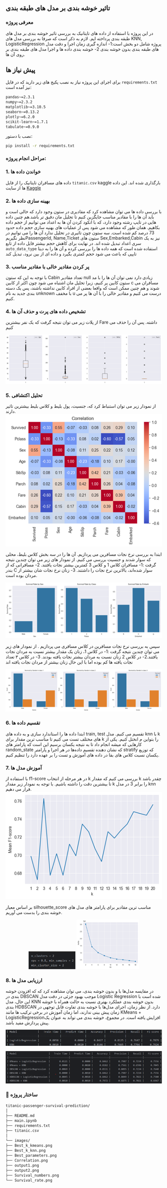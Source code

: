 ## تاثیر خوشه بندی بر مدل های طبقه بندی

### معرفی پروژه
در این پروژه با استفاده از داده های تایتانیک به بررسی تاثیر خوشه بندی بر مدل های طبقه بندی پرداخته ایم. لازم به ذکر است که صرفا به بررسی مدل های KNN, LogisticRegression پروژه شامل دو بخش است:1- اندازه گیری زمان اجرا و دقت مدل های طبقه بندی  بدون خوشه بندی 2- خوشه بندی داده ها و اجرا مدل های طبقه بندی بر روی آن ها.

##  پیش ‌نیاز ها

برای اجرای این پروژه نیاز به نصب پکیج‌ های زیر دارید که در فایل `requirements.txt` نیز آمده است:

```
pandas~=2.3.1
numpy~=2.3.2
matplotlib~=3.10.5
seaborn~=0.13.2
plotly~=6.2.0
scikit-learn~=1.7.1
tabulate~=0.9.0
```

نصب با دستور:
```bash
pip install -r requirements.txt
```


### مراحل انجام پروژه:

### 1. خواندن داده‌ ها
داده‌ های مسافران تایتانیک را  از فایل `titanic.csv`  kaggle بارگذاری شده‌ اند. این داده‌ ها از سایت [Kaggle](https://www.kaggle.com/datasets/yasserh/titanic-dataset) 

### 2. بهینه ‌سازی داده ‌ها
با بررسی داده ها می توان مشاهده کرد که مقادیری در ستون وجود دارد که خالی است و باید آن ها را با مقادیر مناسب جایگزین کنیم تا تحلیل مان دقیق تر باشد.هم چنین داده هایی در تایپ رشته وجود دارد، که با انکود کردن آن ها به اعداد می توانیم از حجم داده بکاهیم. همان طور که مشاهده می شود پس از عملیات های بهنیه سازی حجم داده حدود 73 درصد کم شده است. سه ستون  چون تاثیری در تحلیل ندارد آن ها را می توانیم در نظر نگیریمPassengerId, Name,Ticket ستون های Sex,Embarked,Cabin نیز به یک سری اعداد تبدیل شده اند. در نهایت  برای کاهش حجم بیشتر فایل داده از تابع  `auto_data_type`  استفاده شده است که همه داده ها را بررسی کرده و آن ها را به دیتا تایپی که باعث می شود حجم کمتری بگیرد و داده ای از بین نرود، تبدیل کند


### 3. پر کردن مقادیر خالی با مقادیر مناسب

با توجه به این که ستون Cabin تعداد مقادیر null زیادی دارد نمی توان آن ها را با مد ستون کابین پر کنیم، زیرا تحلیل مان اشتباه می شود چون اکثر از کابین c مسافران می شوند و هم چنین ممکن است که واقعا بعضی از افراد کابین نداشته باشند، پس یک دسته بندی جدید به نام unknown با مخفف u درست می کنیم و مقادیر خالی را با آن ها پر می کنیم.

### 4. تشخیص داده ‌های پرت و حذف آن ها 

 از پلات زیر می توان نتیجه گرفت که یک نفر بیشترین Fare داشته. پس آن را حذف می کنیم

![داده های پرت](images/outlier.png)

### 5. تحلیل اکتشافی 

از نمودار زیر می توان استنباط کرد که، جنسیت، پول بلیط و کلاس بلیط بیشترین تاثیر دارند.
![همبستگی](images/Correlation.png)

ابتدا به بررسی نرخ نجات مسافرین می پردازیم. آن ها را در سه بخش کلاس بلیط، محلی که سوار شدند و جنسیت بررسی می کنیم. از نمودار های زیر می توان چندین نتیجه گرفت :1- مسافران کلاس 1 و کلاس 3 کمترین بیشتر نجات یافتند. 2- مسافرانی که از بندر C سوار شده‌اند، بالاترین نرخ نجات را داشتند. 3-  زنان نرخ نجات شان بیشتر از مردان بوده است.

![نرخ_نجات](images/Survival_rate.png)

سپس  به بررسی نرخ نجات مسافرین در کلاس مسافری می پردازیم . از نمودار های زیر می توان چندین نتیجه گرفت :1- در کلاس 1، زنان  یک مقدار بیشتر نسبت به مردان نجات یافتند.2- در کلاس 2 زنان نسبت به مردان بیشتر نجات یافته بودند. 3- در کلاس ۳ تعداد نجات یافته ها کم بوده اما با این حال زنان بیشتر از مردان نجات یافته اند

![تعداد_نجات یافته_ها](images/Survival_numbers.png)


### 6. تقسیم داده ‌ها
ابتدا داده ها را استاندارد سازی و به داده های train, test تقسیم می کنیم. مدل knn  با k های مختلف تست می کنیم تا مناسب ترین مقدار برای k  را بتواین م انختل کنیم. یکی از کارهایی که میشه انجام داد تا به نتیجه یکسان برسیم این است که پارامتر های  random_state که نشان دهنده تقسیم داده‌ها در هر اجرا  و پارامتر stratify  که  توزیع یکسان نسبت کلاس ‌های بقا در داده های آموزش و تست را بر عهده دارد را تنظیم کنیم.

### 7. آموزش مدل ‌ها
با استفاده از f1-score در هر مرحله از انتخاب k بررسی می کنیم که مقدار k چقدر باشد تا بیشترین دقت را داشته باشیم. با توجه به نمودار زیر مقدار k را برابر 3 در مدل knn قرار می دهیم.
![نرخ_نجات](images/Best_k_knn.png)

بر اساس معیار silhouette_score مناسب ترین مقادیر برای پارامتر های مدل های خوشه بندی را بدست می آوریم.

<div align="center">
  <img src="images/Best_parameters.png"  width="30%" />
  <img src="images/Best_k_kmeans.png"  width="40%" />
</div>

### 8. ارزیابی مدل ‌ها

در مقایسه‌ مدل‌ها با و بدون خوشه ‌بندی، می توان مشاهده کرد که  که افزودن خوشه ‌بندی در  DBSCAN موجب بهبود جزئی در دقت مدل Logistic Regression شده است با این حال، مدل KNN بدون خوشه‌ بندی عملکرد بهتری نسبت به حالت همراه با خوشه‌ بندی HDBSCAN دارد. از نظر زمان، اجرای مدل‌ها با خوشه‌ بندی تفاوت قابل‌  توجهی در زمان پیش ‌بینی ندارند، اما زمان آموزش در برخی ترکیب ‌ها مانند KMeans + LogisticRegressionافزایش یافته است. در مجموع، خوشه ‌بندی می‌ تواند به‌ عنوان یک پیش ‌پردازش مفید باشد.

![خروجی_اول](images/output1.png)

![خروجی _دوم](images/output2.png)


### 📂 ساختار پروژه

```
titanic-passenger-survival-prediction/
│
├── README.md
├── main.ipynb 
├── requirements.txt 
├── titanic.csv 
│
└── images/ 
├── Best_k_kmeans.png 
├── Best_k_knn.png 
├── Best_parameters.png  
├── Correlation.png 
├── output1.png 
├── output2.png 
├── Survival_numbers.png 
└── Survival_rate.png          
```


